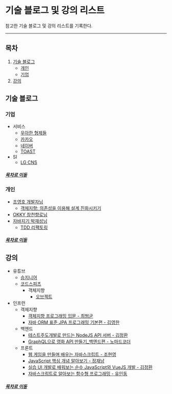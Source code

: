 기술 블로그 및 강의 리스트
=======
참고한 기술 블로그 및 강의 리스트를 기록한다.
- - - -
## 목차
1. [기술 블로그](#기술-블로그)
	* [개인](#개인)
	* [기업](#기업)
2. [강의](#강의)

## 기술 블로그
### 기업 
* 서비스
	* [우아한 형제들](http://woowabros.github.io/)
	* [카카오](http://tech.kakao.com/)
	* [네이버](https://d2.naver.com/home)
	* [TOAST](https://meetup.toast.com/)
* SI
	* [LG CNS](https://blog.lgcns.com/1201?category=515147) 

##### [목차로 이동](#목차)
	
### 개인
* [조영호 개발자님](https://www.slideshare.net/baejjae93?utm_campaign=profiletracking&utm_medium=sssite&utm_source=ssslideview)
	* [객체지향: 의존성을 이용해 설계 진화시키기](https://www.youtube.com/watch?v=dJ5C4qRqAgA)
* [OKKY 창천향로님](https://jojoldu.tistory.com/)
* [자바지기 박재성님](https://github.com/slipp/jwp-slipp)
	* [TDD 리팩토링](https://www.youtube.com/watch?v=bIeqAlmNRrA)

##### [목차로 이동](#목차)

## 강의
* 유튜브
	* [승지니어](https://www.youtube.com/channel/UCW4ixpFivk6eJl8b5bFOLkg/videos)
	* [코드스피츠](https://www.youtube.com/channel/UCKXBpFPbho1tp-Ntlfc25kA)
		* 객체지향
			* [오브젝트](https://www.youtube.com/watch?v=sWyZUzQW3IM&t=8s)
* 인프런
	* 객제지향
		* [객체지향 프로그래밍 입문 - 최범균](https://www.inflearn.com/course/%EA%B0%9D%EC%B2%B4-%EC%A7%80%ED%96%A5-%ED%94%84%EB%A1%9C%EA%B7%B8%EB%9E%98%EB%B0%8D-%EC%9E%85%EB%AC%B8/)
		* [자바 ORM 표준 JPA 프로그래밍 기본편 - 김영한](https://www.inflearn.com/course/ORM-JPA-Basic#description)
	* 백엔드
		* [테스트주도개발로 만드는 NodeJS API 서버 - 김정환](https://www.inflearn.com/course/%ED%85%8C%EC%8A%A4%ED%8A%B8%EC%A3%BC%EB%8F%84%EA%B0%9C%EB%B0%9C-tdd-nodejs-api#)
		* [GraphQL으로 영화 API 만들기_백엔드편 - 노마드코더](https://www.inflearn.com/course/graphql#description)
	* 프론트
		* [웹 게임을 만들며 배우는 자바스크립트 - 조현영](https://www.inflearn.com/course/%EC%9E%90%EB%B0%94%EC%8A%A4%ED%81%AC%EB%A6%BD%ED%8A%B8-%EA%B2%8C%EC%9E%84-%EA%B0%9C%EB%B0%9C#curriculum)
		* [JavaScript 핵심 개념 알아보기 - 정재남](https://www.inflearn.com/course/%ED%95%B5%EC%8B%AC%EA%B0%9C%EB%85%90-javascript-flow#description)
		* [실습 UI 개발로 배워보는 순수 JavaScript와 VueJS 개발 - 김정환](https://www.inflearn.com/course/%EC%88%9C%EC%88%98js-vuejs-%EA%B0%9C%EB%B0%9C-%EA%B0%95%EC%A2%8C#)
		* [자바스크립트로 알아보는 함수형 프로그래밍 - 유인동](https://www.inflearn.com/course/%ED%95%A8%EC%88%98%ED%98%95-%ED%94%84%EB%A1%9C%EA%B7%B8%EB%9E%98%EB%B0%8D#description)
		
##### [목차로 이동](#목차)